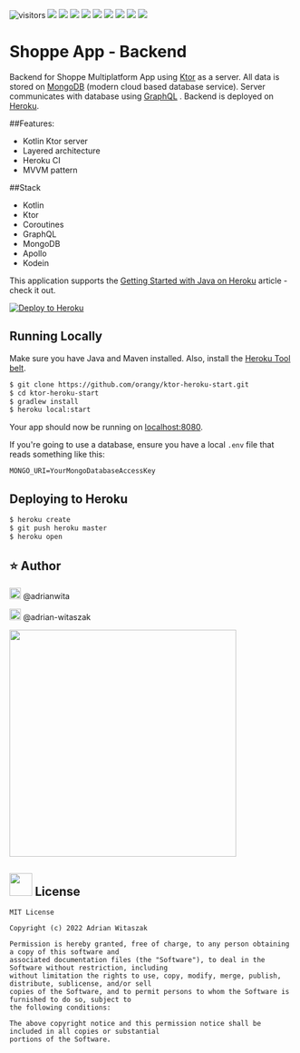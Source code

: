 ![visitors](https://visitor-badge.laobi.icu/badge?page_id=shoppe-backend)
![](https://img.shields.io/github/stars/adrianwitaszak/shoppe-backend)
![](https://img.shields.io/github/forks/adrianwitaszak/shoppe-backend)
![](https://img.shields.io/github/watchers/adrianwitaszak/shoppe-backend)
![](https://img.shields.io/github/commit-activity/m/adrianwitaszak/shoppe-backend)
![](https://img.shields.io/github/last-commit/adrianwitaszak/shoppe-backend)
![](https://img.shields.io/github/repo-size/adrianwitaszak/shoppe-backend)
![](https://img.shields.io/tokei/lines/github/adrianwitaszak/shoppe-backend)
![](https://img.shields.io/github/languages/count/adrianwitaszak/shoppe-backend)
![](https://img.shields.io/github/languages/top/adrianwitaszak/shoppe-backend)

# Shoppe App - Backend

Backend for Shoppe Multiplatform App using [Ktor](https://ktor.io/) as a server. All data is stored on [MongoDB](https://www.mongodb.com/) (modern
cloud based database service). Server communicates with database using [GraphQL](https://github.com/pgutkowski/KGraphQL)
. Backend is deployed on [Heroku](https://www.heroku.com/).

##Features:
- Kotlin Ktor server
- Layered architecture
- Heroku CI
- MVVM pattern

##Stack
- Kotlin
- Ktor
- Coroutines
- GraphQL
- MongoDB
- Apollo
- Kodein


This application supports
the [Getting Started with Java on Heroku](https://devcenter.heroku.com/articles/getting-started-with-java) article -
check it out.


[![Deploy to Heroku](https://www.herokucdn.com/deploy/button.png)](https://heroku.com/deploy)

## Running Locally

Make sure you have Java and Maven installed. Also, install the [Heroku Tool belt](https://toolbelt.heroku.com/).

```sh
$ git clone https://github.com/orangy/ktor-heroku-start.git
$ cd ktor-heroku-start
$ gradlew install
$ heroku local:start
```

Your app should now be running on [localhost:8080](http://localhost:8080/).

If you're going to use a database, ensure you have a local `.env` file that reads something like this:

```
MONGO_URI=YourMongoDatabaseAccessKey
```

## Deploying to Heroku

```sh
$ heroku create
$ git push heroku master
$ heroku open
```

## ⭐ Author

[<img width="20" src="https://emojis.slackmojis.com/emojis/images/1643514782/7926/twitter.png?1643514782">](https://twitter.com/adrianwita) @adrianwita

[<img width="20" src="https://emojis.slackmojis.com/emojis/images/1643514111/711/linkedin.png?1643514111">](https://twitter.com/adrianwita) @adrian-witaszak


[<img width="400" src="https://helloimjessa.files.wordpress.com/2021/06/bmc-button.png">](https://www.buymeacoffee.com/adrianwitay)

## <img width="40" src="https://emojis.slackmojis.com/emojis/images/1643517461/34922/read-the-rules.gif?1643517461"> License
```
MIT License

Copyright (c) 2022 Adrian Witaszak

Permission is hereby granted, free of charge, to any person obtaining a copy of this software and
associated documentation files (the "Software"), to deal in the Software without restriction, including
without limitation the rights to use, copy, modify, merge, publish, distribute, sublicense, and/or sell
copies of the Software, and to permit persons to whom the Software is furnished to do so, subject to
the following conditions:

The above copyright notice and this permission notice shall be included in all copies or substantial
portions of the Software.

